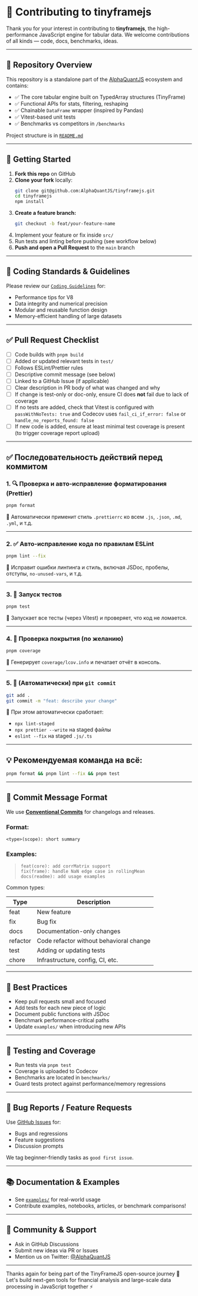 # 🤝 Contributing to tinyframejs

Thank you for your interest in contributing to **tinyframejs**, the high-performance JavaScript engine for tabular data. We welcome contributions of all kinds — code, docs, benchmarks, ideas.

---

## 🧰 Repository Overview

This repository is a standalone part of the [AlphaQuantJS](https://github.com/AlphaQuantJS) ecosystem and contains:

- ✅ The core tabular engine built on TypedArray structures (TinyFrame)
- ✅ Functional APIs for stats, filtering, reshaping
- ✅ Chainable `DataFrame` wrapper (inspired by Pandas)
- ✅ Vitest-based unit tests
- ✅ Benchmarks vs competitors in `/benchmarks`

Project structure is in [`README.md`](./README.md#-package-structure)

---

## 🚀 Getting Started

1. **Fork this repo** on GitHub
2. **Clone your fork** locally:
   ```bash
   git clone git@github.com:AlphaQuantJS/tinyframejs.git
   cd tinyframejs
   npm install
   ```
3. **Create a feature branch:**
   ```bash
   git checkout -b feat/your-feature-name
   ```
4. Implement your feature or fix inside `src/`
5. Run tests and linting before pushing (see workflow below)
6. **Push and open a Pull Request** to the `main` branch

---

## 📏 Coding Standards & Guidelines

Please review our [`Coding Guidelines`](./CODING_GUIDELINES.md) for:

- Performance tips for V8
- Data integrity and numerical precision
- Modular and reusable function design
- Memory-efficient handling of large datasets

---

## ✅ Pull Request Checklist

- [ ] Code builds with `pnpm build`
- [ ] Added or updated relevant tests in `test/`
- [ ] Follows ESLint/Prettier rules
- [ ] Descriptive commit message (see below)
- [ ] Linked to a GitHub Issue (if applicable)
- [ ] Clear description in PR body of what was changed and why
- [ ] If change is test-only or doc-only, ensure CI does **not** fail due to lack of coverage
- [ ] If no tests are added, check that Vitest is configured with `passWithNoTests: true` and Codecov uses `fail_ci_if_error: false` or `handle_no_reports_found: false`
- [ ] If new code is added, ensure at least minimal test coverage is present (to trigger coverage report upload)

---

## ✅ Последовательность действий перед коммитом

### 1. 🔍 Проверка и авто-исправление форматирования (Prettier)

```bash
pnpm format
```

📌 Автоматически применит стиль `.prettierrc` ко всем `.js`, `.json`, `.md`, `.yml`, и т.д.

---

### 2. ✅ Авто-исправление кода по правилам ESLint

```bash
pnpm lint --fix
```

📌 Исправит ошибки линтинга и стиль, включая JSDoc, пробелы, отступы, `no-unused-vars`, и т.д.

---

### 3. 🧪 Запуск тестов

```bash
pnpm test
```

📌 Запускает все тесты (через Vitest) и проверяет, что код не ломается.

---

### 4. 🧪 Проверка покрытия (по желанию)

```bash
pnpm coverage
```

📌 Генерирует `coverage/lcov.info` и печатает отчёт в консоль.

---

### 5. 🐶 (Автоматически) при `git commit`

```bash
git add .
git commit -m "feat: describe your change"
```

📌 При этом автоматически сработает:

- `npx lint-staged`
- `npx prettier --write` на staged файлы
- `eslint --fix` на staged `.js/.ts`

---

## 💡 Рекомендуемая команда на всё:

```bash
pnpm format && pnpm lint --fix && pnpm test
```

---

## 🧾 Commit Message Format

We use [**Conventional Commits**](https://www.conventionalcommits.org/) for changelogs and releases.

### Format:

```
<type>(scope): short summary
```

### Examples:

> `feat(core): add corrMatrix support`  
> `fix(frame): handle NaN edge case in rollingMean`  
> `docs(readme): add usage examples`

Common types:

| Type     | Description                             |
| -------- | --------------------------------------- |
| feat     | New feature                             |
| fix      | Bug fix                                 |
| docs     | Documentation-only changes              |
| refactor | Code refactor without behavioral change |
| test     | Adding or updating tests                |
| chore    | Infrastructure, config, CI, etc.        |

---

## 🔄 Best Practices

- Keep pull requests small and focused
- Add tests for each new piece of logic
- Document public functions with JSDoc
- Benchmark performance-critical paths
- Update `examples/` when introducing new APIs

---

## 🧪 Testing and Coverage

- Run tests via `pnpm test`
- Coverage is uploaded to Codecov
- Benchmarks are located in `benchmarks/`
- Guard tests protect against performance/memory regressions

---

## 🐞 Bug Reports / Feature Requests

Use [GitHub Issues](https://github.com/AlphaQuantJS/tinyframejs/issues) for:

- Bugs and regressions
- Feature suggestions
- Discussion prompts

We tag beginner-friendly tasks as `good first issue`.

---

## 📚 Documentation & Examples

- See [`examples/`](./examples/) for real-world usage
- Contribute examples, notebooks, articles, or benchmark comparisons!

---

## 💬 Community & Support

- Ask in GitHub Discussions
- Submit new ideas via PR or Issues
- Mention us on Twitter: [@AlphaQuantJS](https://twitter.com/AlphaQuantJS)

---

Thanks again for being part of the TinyFrameJS open-source journey 🙌
Let's build next-gen tools for financial analysis and large-scale data processing in JavaScript together ⚡
